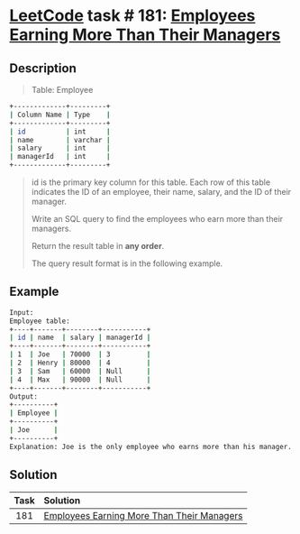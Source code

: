 # [LeetCode][leetcode] task # 181: [Employees Earning More Than Their Managers][task]

Description
-----------

> Table: Employee
```sh
+-------------+---------+
| Column Name | Type    |
+-------------+---------+
| id          | int     |
| name        | varchar |
| salary      | int     |
| managerId   | int     |
+-------------+---------+
```
> id is the primary key column for this table.
> Each row of this table indicates the ID of an employee,
> their name, salary, and the ID of their manager.
> 
> Write an SQL query to find the employees
> who earn more than their managers.
> 
> Return the result table in **any order**.
> 
> The query result format is in the following example.

Example
-------

```sh
Input: 
Employee table:
+----+-------+--------+-----------+
| id | name  | salary | managerId |
+----+-------+--------+-----------+
| 1  | Joe   | 70000  | 3         |
| 2  | Henry | 80000  | 4         |
| 3  | Sam   | 60000  | Null      |
| 4  | Max   | 90000  | Null      |
+----+-------+--------+-----------+
Output: 
+----------+
| Employee |
+----------+
| Joe      |
+----------+
Explanation: Joe is the only employee who earns more than his manager.
```

Solution
--------

| Task | Solution                                               |
|:----:|:-------------------------------------------------------|
| 181  | [Employees Earning More Than Their Managers][solution] |


[leetcode]: <http://leetcode.com/>
[task]: <https://leetcode.com/problems/employees-earning-more-than-their-managers/>
[solution]: <https://github.com/wellaxis/witalis-jkit/blob/main/module/tasks/src/main/java/com/witalis/jkit/tasks/core/task/leetcode/p181/option/Practice.java>
